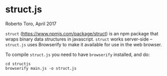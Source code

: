 # struct.js
Roberto Toro, April 2017

`struct` (<https://www.npmjs.com/package/struct>) is an npm package that wraps binary data structures in javascript. `struct` works server-side – `struct.js` uses Browserify to make it available for use in the web browser.

To compile `struct.js` you need to have `browserify` installed, and do:

```
cd structjs
browserify main.js -o struct.js
```
